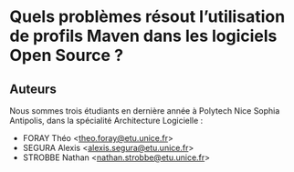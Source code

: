 # Quels problèmes résout l’utilisation de profils Maven dans les logiciels Open Source ?

## Auteurs

Nous sommes trois étudiants en dernière année à Polytech Nice Sophia Antipolis, dans la spécialité Architecture Logicielle :

* FORAY Théo &lt;theo.foray@etu.unice.fr&gt;
* SEGURA Alexis &lt;alexis.segura@etu.unice.fr&gt;
* STROBBE Nathan &lt;nathan.strobbe@etu.unice.fr&gt;


